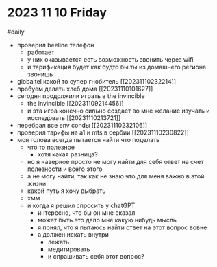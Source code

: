 # 2023 11 10 Friday
#daily
- проверил beeline телефон
    - работает
    - у них оказывается есть возможность звонить через wifi
    - и тарификация будет как будто бы ты из домашнего региона звонишь
- globaltel какой то супер гнобитель [[20231110232214]]
- пробуем делать хлеб дома [[20231110101627]]
- сегодня продолжили играть в the invincible
    - the invincible [[20231109214456]]
    - и эта игра конечно сильно создает во мне желание изучать и исследовать [[20231110213721]]
- перебрал все env condы [[20231110232106]]
- проверил тарифы на a1 и mts в сербии [[20231110230822]]
- моя голова всегда пытается найти что поделать
    - что то полезное
        - хотя какая разница?
    - но я наверное просто не могу найти для себя ответ на счет полезности и всего этого
    - а не могу найти, так как не знаю что для меня важно в этой жизни
    - какой путь я хочу выбрать
    - хмм
    - и когда я решил спросить у chatGPT
        - интересно, что бы он мне сказал
        - может быть это дало мне какую нибудь мысль
        - я понял, что я пытаюсь найти ответ на этот вопрос вовне
        - а должен искать внутри
            - лежать
            - медитировать
            - и спрашивать себя этот вопрос?
